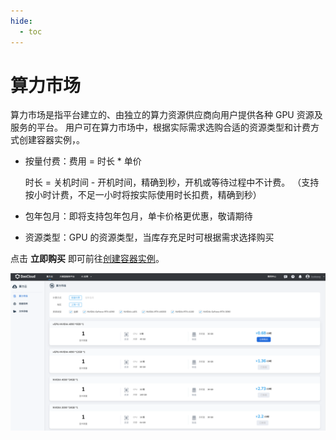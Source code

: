 ```yaml
---
hide:
  - toc
---
```


# 算力市场

算力市场是指平台建立的、由独立的算力资源供应商向用户提供各种 GPU 资源及服务的平台。
用户可在算力市场中，根据实际需求选购合适的资源类型和计费方式创建容器实例，。

- 按量付费：费用 = 时长 * 单价

    时长 = 关机时间 - 开机时间，精确到秒，开机或等待过程中不计费。
  （支持按小时计费，不足一小时将按实际使用时长扣费，精确到秒）

- 包年包月：即将支持包年包月，单卡价格更优惠，敬请期待
- 资源类型：GPU 的资源类型，当库存充足时可根据需求选择购买
  
点击 **立即购买** 即可前往[创建容器实例](instance.md)。

![算力市场](../zestu/images/gpumarket.PNG)
